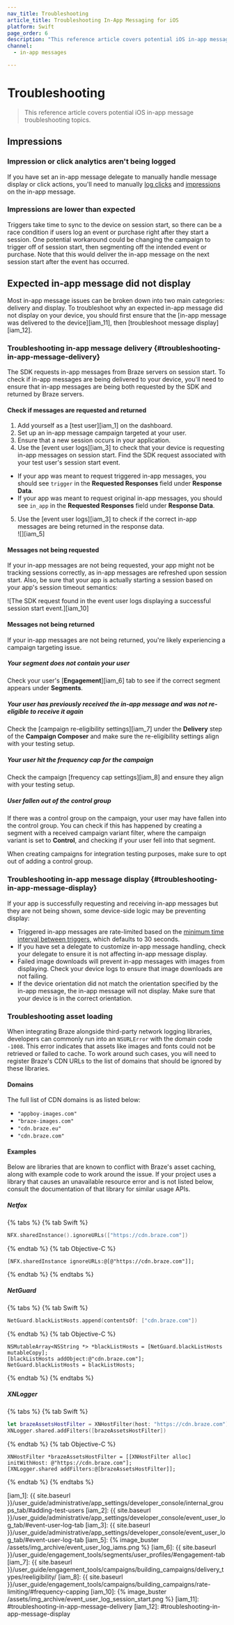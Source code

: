 ```yaml
---
nav_title: Troubleshooting
article_title: Troubleshooting In-App Messaging for iOS
platform: Swift
page_order: 6
description: "This reference article covers potential iOS in-app message troubleshooting topics for the Swift SDK."
channel:
  - in-app messages

---
```


# Troubleshooting

> This reference article covers potential iOS in-app message troubleshooting topics.

## Impressions

### Impression or click analytics aren't being logged

If you have set an in-app message delegate to manually handle message display or click actions, you'll need to manually [log clicks](https://braze-inc.github.io/braze-swift-sdk/documentation/brazekit/braze/inappmessage/logclick(buttonid:using:)) and [impressions](https://braze-inc.github.io/braze-swift-sdk/documentation/brazekit/braze/inappmessage/logimpression(using:)) on the in-app message.

### Impressions are lower than expected

Triggers take time to sync to the device on session start, so there can be a race condition if users log an event or purchase right after they start a session. One potential workaround could be changing the campaign to trigger off of session start, then segmenting off the intended event or purchase. Note that this would deliver the in-app message on the next session start after the event has occurred.

## Expected in-app message did not display

Most in-app message issues can be broken down into two main categories: delivery and display. To troubleshoot why an expected in-app message did not display on your device, you should first ensure that the [in-app message was delivered to the device][iam_11], then [troubleshoot message display][iam_12].

### Troubleshooting in-app message delivery {#troubleshooting-in-app-message-delivery}

The SDK requests in-app messages from Braze servers on session start. To check if in-app messages are being delivered to your device, you'll need to ensure that in-app messages are being both requested by the SDK and returned by Braze servers.

#### Check if messages are requested and returned

1. Add yourself as a [test user][iam_1] on the dashboard.
2. Set up an in-app message campaign targeted at your user.
3. Ensure that a new session occurs in your application.
4. Use the [event user logs][iam_3] to check that your device is requesting in-app messages on session start. Find the SDK request associated with your test user's session start event.
  - If your app was meant to request triggered in-app messages, you should see `trigger` in the **Requested Responses** field under **Response Data**.
  - If your app was meant to request original in-app messages, you should see  `in_app` in the **Requested Responses** field under **Response Data**.
5. Use the [event user logs][iam_3] to check if the correct in-app messages are being returned in the response data.<br>![][iam_5]

#### Messages not being requested

If your in-app messages are not being requested, your app might not be tracking sessions correctly, as in-app messages are refreshed upon session start. Also, be sure that your app is actually starting a session based on your app's session timeout semantics:

![The SDK request found in the event user logs displaying a successful session start event.][iam_10]

#### Messages not being returned

If your in-app messages are not being returned, you're likely experiencing a campaign targeting issue.

##### Your segment does not contain your user
Check your user's [**Engagement**][iam_6] tab to see if the correct segment appears under **Segments**.

##### Your user has previously received the in-app message and was not re-eligible to receive it again
Check the [campaign re-eligibility settings][iam_7] under the **Delivery** step of the **Campaign Composer** and make sure the re-eligibility settings align with your testing setup.

##### Your user hit the frequency cap for the campaign
Check the campaign [frequency cap settings][iam_8] and ensure they align with your testing setup.

##### User fallen out of the control group
If there was a control group on the campaign, your user may have fallen into the control group. You can check if this has happened by creating a segment with a received campaign variant filter, where the campaign variant is set to **Control**, and checking if your user fell into that segment. 

When creating campaigns for integration testing purposes, make sure to opt out of adding a control group.

### Troubleshooting in-app message display {#troubleshooting-in-app-message-display}

If your app is successfully requesting and receiving in-app messages but they are not being shown, some device-side logic may be preventing display:

- Triggered in-app messages are rate-limited based on the [minimum time interval between triggers]({{site.baseurl}}/developer_guide/platform_integration_guides/swift/in-app_messaging/in-app_message_delivery/#minimum-time-interval-between-triggers), which defaults to 30 seconds.
- If you have set a delegate to customize in-app message handling, check your delegate to ensure it is not affecting in-app message display.
- Failed image downloads will prevent in-app messages with images from displaying. Check your device logs to ensure that image downloads are not failing.
- If the device orientation did not match the orientation specified by the in-app message, the in-app message will not display. Make sure that your device is in the correct orientation.

### Troubleshooting asset loading

When integrating Braze alongside third-party network logging libraries, developers can commonly run into an `NSURLError` with the domain code `-1008`. This error indicates that assets like images and fonts could not be retrieved or failed to cache. To work around such cases, you will need to register Braze's CDN URLs to the list of domains that should be ignored by these libraries.

#### Domains

The full list of CDN domains is as listed below:

* `"appboy-images.com"`
* `"braze-images.com"`
* `"cdn.braze.eu"`
* `"cdn.braze.com"`

#### Examples

Below are libraries that are known to conflict with Braze's asset caching, along with example code to work around the issue. If your project uses a library that causes an unavailable resource error and is not listed below, consult the documentation of that library for similar usage APIs.

##### Netfox

{% tabs %}
{% tab Swift %}
```swift
NFX.sharedInstance().ignoreURLs(["https://cdn.braze.com"])
```
{% endtab %}
{% tab Objective-C %}
```objc
[NFX.sharedInstance ignoreURLs:@[@"https://cdn.braze.com"]];
```
{% endtab %}
{% endtabs %}

##### NetGuard

{% tabs %}
{% tab Swift %}
```swift
NetGuard.blackListHosts.append(contentsOf: ["cdn.braze.com"])
```
{% endtab %}
{% tab Objective-C %}
```objc
NSMutableArray<NSString *> *blackListHosts = [NetGuard.blackListHosts mutableCopy];
[blackListHosts addObject:@"cdn.braze.com"];
NetGuard.blackListHosts = blackListHosts;
```
{% endtab %}
{% endtabs %}

##### XNLogger

{% tabs %}
{% tab Swift %}
```swift
let brazeAssetsHostFilter = XNHostFilter(host: "https://cdn.braze.com")
XNLogger.shared.addFilters([brazeAssetsHostFilter])
```
{% endtab %}
{% tab Objective-C %}
```objc
XNHostFilter *brazeAssetsHostFilter = [[XNHostFilter alloc] initWithHost: @"https://cdn.braze.com"];
[XNLogger.shared addFilters:@[brazeAssetsHostFilter]];
```
{% endtab %}
{% endtabs %}

[iam_1]: {{ site.baseurl }}/user_guide/administrative/app_settings/developer_console/internal_groups_tab/#adding-test-users
[iam_2]: {{ site.baseurl }}/user_guide/administrative/app_settings/developer_console/event_user_log_tab/#event-user-log-tab
[iam_3]: {{ site.baseurl }}/user_guide/administrative/app_settings/developer_console/event_user_log_tab/#event-user-log-tab
[iam_5]:  {% image_buster /assets/img_archive/event_user_log_iams.png %}
[iam_6]: {{ site.baseurl }}/user_guide/engagement_tools/segments/user_profiles/#engagement-tab
[iam_7]: {{ site.baseurl }}/user_guide/engagement_tools/campaigns/building_campaigns/delivery_types/reeligibility/
[iam_8]: {{ site.baseurl }}/user_guide/engagement_tools/campaigns/building_campaigns/rate-limiting/#frequency-capping
[iam_10]: {% image_buster /assets/img_archive/event_user_log_session_start.png %}
[iam_11]: #troubleshooting-in-app-message-delivery
[iam_12]: #troubleshooting-in-app-message-display

